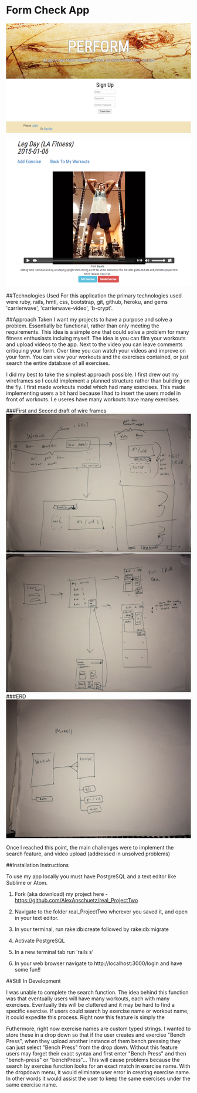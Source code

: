 # Form Check App


![](app/assets/images/perform1.png)

![](app/assets/images/perform2.png)


##Technologies Used
For this application the primary technologies used were ruby, rails, hmtl, css, bootstrap, git, github, heroku, and gems 'carrierwave', 'carrierwave-video', 'b-crypt'.

##Approach Taken
I want my projects to have a purpose and solve a problem. Essentially be functional, rather than only meeting the requirements. This idea is a simple one that could solve a problem for many fitness enthusiasts incluing myself. The idea is you can film your workouts and upload videos to the app. Next to the video you can leave comments critiquing your form. Over time you can watch your videos and improve on your form. You can view your workouts and the exercises contained, or just search the entire database of all exercises.

I did my best to take the simplest approach possible. I first drew out my wireframes so I could implement a planned structure rather than building on the fly. I first made workouts model which had many exercises. This made implementing users a bit hard because I had to insert the users model in front of workouts. I.e useres have many workouts have many exercises.


###First and Second draft of wire frames
![](app/assets/images/IMG_5982.JPG)
![](app/assets/images/IMG_5983.JPG)
###ERD
![](app/assets/images/IMG_5984.JPG)

Once I reached this point, the main challenges were to implement the search feature, and video upload (addressed in unsolved problems)


##Installation Instructions

To use my app locally you must have PostgreSQL and a text editor like Sublime or Atom. 

1. Fork (aka download) my project here - https://github.com/AlexAnschuetz/real_ProjectTwo

2. Navigate to the folder real_ProjectTwo wherever you saved it, and open in your text editor.

3. In your terminal, run rake:db:create followed by rake:db:migrate

4. Activate PostgreSQL

5. In a new terminal tab run 'rails s'

6. In your web browser navigate to http://localhost:3000/login and have some fun!!


##Still In Development

I was unable to complete the search function. The idea behind this function was that eventually users will have many workouts, each with many exercises. Eventually this will be cluttered and it may be hard to find a specific exercise. If users could search by exercise name or workout name, it could expedite this process. Right now this feature is simply the 

Futhermore, right now exercise names are custom typed strings. I wanted to store these in a drop down so that if the user creates and exercise "Bench Press", when they upload another instance of them bench pressing they can just select "Bench Press" from the drop down. Without this feature users may forget their exact syntax and first enter "Bench Press" and then "bench-press" or "benchPress"... This will cause problems because the search by exercise function looks for an exact match in exercise name. With the dropdown menu, it would eliminate user error in creating exercise name. In other words it would assist the user to keep the same exercises under the same exercise name.